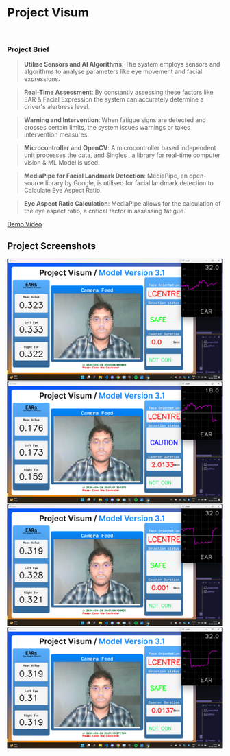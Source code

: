 # Project Visum
 
<br>

### Project Brief
> **Utilise Sensors and AI Algorithms**: The system employs sensors and algorithms to analyse parameters like eye movement and facial expressions.

> **Real-Time Assessment**: By constantly assessing these factors like EAR & Facial Expression the system can accurately determine a driver's alertness level.

> **Warning and Intervention**: When fatigue signs are detected and crosses certain limits, the system issues warnings or takes intervention measures.

>**Microcontroller and OpenCV**: A microcontroller based independent unit processes the data, and Singles , a library for real-time computer vision & ML Model is used.

> **MediaPipe for Facial Landmark Detection**: MediaPipe, an open-source library by Google, is utilised for facial landmark detection to Calculate Eye Aspect Ratio.

> **Eye Aspect Ratio Calculation**: MediaPipe allows for the calculation of the eye aspect ratio, a critical factor in assessing fatigue.


[Demo Video](https://youtu.be/LiVuiS0SveM) 

## Project Screenshots

![alt text](<Screenshot (323).png>) ![alt text](<Screenshot (324).png>) ![alt text](<Screenshot (329).png>) ![alt text](<Screenshot (330).png>) 
